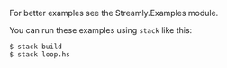 For better examples see the Streamly.Examples module.

You can run these examples using `stack` like this:

```
$ stack build
$ stack loop.hs
```
